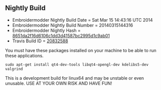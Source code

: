 
Nightly Build
------------------------------

* Embroidermodder Nightly Build Date = Sat Mar 15 14:43:16 UTC 2014
* Embroidermodder Nightly Build Number = 20140315144316
* Embroidermodder Nightly Hash = [8651da2f16d6106c1dd3d41587bc2995d1c9ab01](https://github.com/Embroidermodder/Embroidermodder/commit/8651da2f16d6106c1dd3d41587bc2995d1c9ab01)
* Travis Build ID = [20832588](https://travis-ci.org/Embroidermodder/Embroidermodder/builds/20832588)

You must have these packages installed on your machine to be able to run these applications.
```
sudo apt-get install qt4-dev-tools libqt4-opengl-dev kdelibs5-dev valgrind
```

This is a development build for linux64 and may be unstable or even unusable.
USE AT YOUR OWN RISK AND HAVE FUN!

